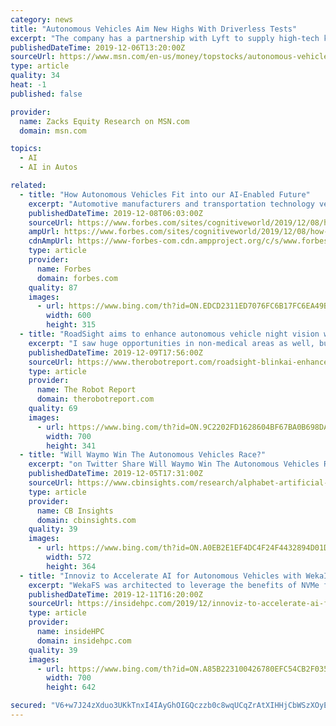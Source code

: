 ```yaml
---
category: news
title: "Autonomous Vehicles Aim New Highs With Driverless Tests"
excerpt: "The company has a partnership with Lyft to supply high-tech kits that turn vehicles into self-driving cars. Additionally, Ford expects to launch Level 4 vehicles in 2021. Baidu and Volvo have also partnered to launch Level 4 vehicles in the same year. Further, Elon Musk has stated that Tesla will have Level 5 electric vehicles ready by 2020."
publishedDateTime: 2019-12-06T13:20:00Z
sourceUrl: https://www.msn.com/en-us/money/topstocks/autonomous-vehicles-aim-new-highs-with-driverless-tests/ar-BBXQNcI
type: article
quality: 34
heat: -1
published: false

provider:
  name: Zacks Equity Research on MSN.com
  domain: msn.com

topics:
  - AI
  - AI in Autos

related:
  - title: "How Autonomous Vehicles Fit into our AI-Enabled Future"
    excerpt: "Automotive manufacturers and transportation technology vendors are rapidly progressing us to that goal. Indeed, we discuss that “Autonomous Everything” is one of the four key parts of our AI-Enabled Vision of the Future. The power of AI and Machine Learning combined with extremely detailed city and road mapping, lane-keeping, collision ..."
    publishedDateTime: 2019-12-08T06:03:00Z
    sourceUrl: https://www.forbes.com/sites/cognitiveworld/2019/12/08/how-autonomous-vehicles-fit-into-our-ai-enabled-future/
    ampUrl: https://www.forbes.com/sites/cognitiveworld/2019/12/08/how-autonomous-vehicles-fit-into-our-ai-enabled-future/amp/
    cdnAmpUrl: https://www-forbes-com.cdn.ampproject.org/c/s/www.forbes.com/sites/cognitiveworld/2019/12/08/how-autonomous-vehicles-fit-into-our-ai-enabled-future/amp/
    type: article
    provider:
      name: Forbes
      domain: forbes.com
    quality: 87
    images:
      - url: https://www.bing.com/th?id=ON.EDCD2311ED7076FC6B17FC6EA49BCE0A
        width: 600
        height: 315
  - title: "RoadSight aims to enhance autonomous vehicle night vision with AI"
    excerpt: "I saw huge opportunities in non-medical areas as well, but the regulatory issues are different from the medical space. Cameras are having a great impact in everyday life, especially as computer vision becomes important to society with smartphones and autonomous and driver-assistance safety. How does BlinkAI measure the improvement over image ..."
    publishedDateTime: 2019-12-09T17:56:00Z
    sourceUrl: https://www.therobotreport.com/roadsight-blinkai-enhance-autonomous-vehicle-night-visioni-ai/
    type: article
    provider:
      name: The Robot Report
      domain: therobotreport.com
    quality: 69
    images:
      - url: https://www.bing.com/th?id=ON.9C2202FD1628604BF67BA0B698DAC65E
        width: 700
        height: 341
  - title: "Will Waymo Win The Autonomous Vehicles Race?"
    excerpt: "on Twitter Share Will Waymo Win The Autonomous Vehicles Race? on LinkedIn Share Will Waymo Win The Autonomous Vehicles Race? via Email We look at how Alphabet's autonomous driving unit uses artificial intelligence and how it stands to impact the auto value chain. Alphabet subsidiary Waymo, one of the first corporate autonomous vehicle projects ..."
    publishedDateTime: 2019-12-05T17:31:00Z
    sourceUrl: https://www.cbinsights.com/research/alphabet-artificial-intelligence-waymo/
    type: article
    provider:
      name: CB Insights
      domain: cbinsights.com
    quality: 39
    images:
      - url: https://www.bing.com/th?id=ON.A0EB2E1EF4DC4F24F4432894D01D4A55
        width: 572
        height: 364
  - title: "Innoviz to Accelerate AI for Autonomous Vehicles with WekaIO"
    excerpt: "WekaFS was architected to leverage the benefits of NVMe flash technology, delivering high-performance, high-bandwidth, and low-latency storage infrastructure to meet the demands of today’s GPU-enabled AI and HPC workloads in the data center and in the cloud. WekaFS is the world’s fastest and most scalable file system for AI systems ..."
    publishedDateTime: 2019-12-11T16:20:00Z
    sourceUrl: https://insidehpc.com/2019/12/innoviz-to-accelerate-ai-for-autonomous-vehicles-with-wekaio/
    type: article
    provider:
      name: insideHPC
      domain: insidehpc.com
    quality: 39
    images:
      - url: https://www.bing.com/th?id=ON.A85B223100426780EFC54CB2F0355D0E
        width: 700
        height: 642

secured: "V6+w7J24zXduo3UKkTnxI4IAyGhOIGQczzb0c8wqUCqZrAtXIHHjCbWSzXOyEPlsUHUVjDRXpCvddsO9uYjqZ0dh5OACrRr/LuRzQjXGveYeAkqyuiTU7fg948WoOK7KZ6FQJHXY7wRM3zmaaVXwu+hfej3SMCM0JYSdEvjQHjfOKE9F9ObmQ/KUsEvoIXrAWXlseNkDwdQe9GWnhxWern7I4jeVYisGcgEynz78Zl6J6lVlac+oGmhkvEIL2JVhtAF2c8yaOCHFfJXAJ896kQ==;eTmRAMdZ+EXz5tI2jyT9sg=="
---
```


